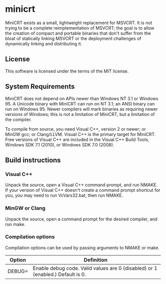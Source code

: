# minicrt
MiniCRT exists as a small, lightweight replacement for MSVCRT. It is not trying to be a complete reimplementation of MSVCRT; the goal is to allow the creation of compact and portable binaries that don't suffer from the bloat of statically linking MSVCRT or the deployment challenges of dynamically linking and distributing it.

## License

This software is licensed under the terms of the MIT license.

## System Requirements

MiniCRT does not depend on APIs newer than Windows NT 3.1 or Windows 95. A Unicode binary with MiniCRT can run on NT 3.1; an ANSI binary can run on Windows 95. Newer compilers will mark binaries as requiring newer versions of Windows; this is not a limitation of MiniCRT, but a limitation of the compiler.

To compile from source, you need Visual C++, version 2 or newer; or MinGW gcc; or Clang/LLVM. Visual C++ is the primary target for MiniCRT. Free versions of Visual C++ are included in the Visual C++ Build Tools, Windows SDK 7.1 (2010), or Windows SDK 7.0 (2008).

## Build instructions

### Visual C++

Unpack the source, open a Visual C++ command prompt, and run NMAKE. If your version of Visual C++ doesn't create a command prompt shortcut for you, you may need to run VcVars32.bat, then run NMAKE.

### MinGW or Clang

Unpack the source, open a command prompt for the desired compiler, and run make.

### Compilation options

Compilation options can be used by passing arguments to NMAKE or make.

| Option | Definition |
| ------ | ---------- |
| DEBUG= | Enable debug code. Valid values are 0 (disabled) or 1 (enabled.) Default is 0. |

